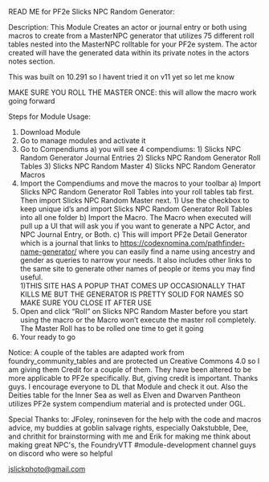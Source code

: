 READ ME for PF2e Slicks NPC Random Generator:

Description: This Module Creates an actor or journal entry or both using macros to create from a MasterNPC generator that utilizes 75 different roll tables nested into the MasterNPC rolltable for your PF2e system. The actor created will have the generated data within its private notes in the actors notes section.

This was built on 10.291 so I havent tried it on v11 yet so let me know

MAKE SURE YOU ROLL THE MASTER ONCE: this will allow the macro work going forward

Steps for Module Usage:
1) Download Module
2) Go to manage modules and activate it
3) Go to Compendiums
	a) you will see 4 compendiums:
		1) Slicks NPC Random Generator Journal Entries
		2) Slicks NPC Random Generator Roll Tables
		3) Slicks NPC Random Master
		4) Slicks NPC Random Generator Macros
4) Import the Compendiums and move the macros to your toolbar
	a) Import Slicks NPC Random Generator Roll Tables into your roll tables tab first. Then import Slicks NPC Random Master next. 
		1) Use the checkbox to keep unique id’s and import Slicks NPC Random Generator Roll Tables  into all one folder 
	b) Import the Macro.  The Macro when executed will pull up a UI that will ask you if you want to generate a NPC Actor, and NPC Journal Entry, or Both.
	c) This will import PF2e Detail Generator which is a journal that links to https://codexnomina.com/pathfinder-name-generator/ where you can easily find a name using ancestry and gender as queries to narrow your needs. It also includes other links to the same site to generate other names of people or items you may find useful.  
		1)THIS SITE HAS A POPUP THAT COMES UP OCCASIONALLY THAT KILLS ME BUT THE GENERATOR IS PRETTY SOLID FOR NAMES SO MAKE SURE YOU CLOSE IT AFTER USE
5) Open and click “Roll” on Slicks NPC Random Master before you start using the macro or the Macro won’t execute the master roll completely.  The Master Roll has to be rolled one time to get it going
6) Your ready to go

Notice: A couple of the tables are adapted work from foundry_community_tables and are protected un Creative Commons 4.0 so I am giving them Credit for a couple of them.  They have been altered to be more applicable to PF2e specifically. But, giving credit is important. Thanks guys.  I encourage everyone to DL that Module and check it out.  Also the Deities table for the Inner Sea as well as Elven and Dwarven Pantheon utilizes PF2e system compendium material and is protected under OGL.  

Special Thanks to: JFoley, roninseven for the help with the code and macros advice, my buddies at goblin salvage rights, especially Oakstubble, Dee, and chrithit for brainstorming with me and Erik for making me think about making great NPC's, the FoundryVTT #module-development channel guys on discord who were so helpful

jslickphoto@gmail.com
